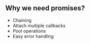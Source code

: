 ##  Why we need promises?

* Chaining
* Attach multiple callbacks
* Pool operations
* Easy error handling
